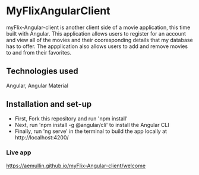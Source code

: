 # MyFlixAngularClient

myFlix-Angular-client is another client side of a movie application, this time built with Angular. This application allows users to register for an account and view all of the movies and their cooresponding details that my database has to offer. The appplication also allows users to add and remove movies to and from their favorites.

## Technologies used

Angular, Angular Material

## Installation and set-up

- First, Fork this repository and run 'npm install'
- Next, run 'npm install -g @angular/cli' to install the Angular CLI
- Finally, run 'ng serve' in the terminal to build the app locally at http://localhost:4200/

### Live app

https://aemullin.github.io/myFlix-Angular-client/welcome
